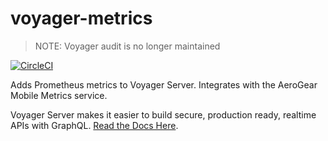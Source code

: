 # voyager-metrics

> NOTE: Voyager audit is no longer maintained

[![CircleCI](https://circleci.com/gh/aerogear/voyager-server.svg?style=svg)](https://circleci.com/gh/aerogear/voyager-server)

Adds Prometheus metrics to Voyager Server. Integrates with the AeroGear Mobile Metrics service.

Voyager Server makes it easier to build secure, production ready, realtime APIs with GraphQL. [Read the Docs Here](https://github.com/aerogear/voyager-server).
